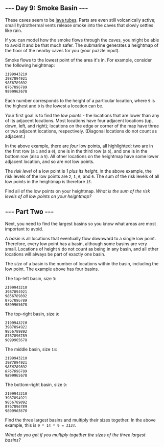 ## --- Day 9: Smoke Basin ---

These caves seem to be <a href="https://en.wikipedia.org/wiki/Lava_tube" target="_blank">lava tubes</a>. Parts are even still volcanically active; small hydrothermal vents release smoke into the caves that slowly <span title="This was originally going to be a puzzle about watersheds, but we're already under water.">settles like rain</span>.

If you can model how the smoke flows through the caves, you might be able to avoid it and be that much safer. The submarine generates a heightmap of the floor of the nearby caves for you (your puzzle input).

Smoke flows to the lowest point of the area it's in. For example, consider the following heightmap:

<pre><code>2<em>1</em>9994321<em>0</em>
3987894921
98<em>5</em>6789892
8767896789
989996<em>5</em>678
</code></pre>

Each number corresponds to the height of a particular location, where `` 9 `` is the highest and `` 0 `` is the lowest a location can be.

Your first goal is to find the _low points_ - the locations that are lower than any of its adjacent locations. Most locations have four adjacent locations (up, down, left, and right); locations on the edge or corner of the map have three or two adjacent locations, respectively. (Diagonal locations do not count as adjacent.)

In the above example, there are _four_ low points, all highlighted: two are in the first row (a `` 1 `` and a `` 0 ``), one is in the third row (a `` 5 ``), and one is in the bottom row (also a `` 5 ``). All other locations on the heightmap have some lower adjacent location, and so are not low points.

The _risk level_ of a low point is _1 plus its height_. In the above example, the risk levels of the low points are `` 2 ``, `` 1 ``, `` 6 ``, and `` 6 ``. The sum of the risk levels of all low points in the heightmap is therefore <code><em>15</em></code>.

Find all of the low points on your heightmap. _What is the sum of the risk levels of all low points on your heightmap?_

## --- Part Two ---

Next, you need to find the largest basins so you know what areas are most important to avoid.

A _basin_ is all locations that eventually flow downward to a single low point. Therefore, every low point has a basin, although some basins are very small. Locations of height `` 9 `` do not count as being in any basin, and all other locations will always be part of exactly one basin.

The _size_ of a basin is the number of locations within the basin, including the low point. The example above has four basins.

The top-left basin, size `` 3 ``:

<pre><code><em>21</em>99943210
<em>3</em>987894921
9856789892
8767896789
9899965678
</code></pre>

The top-right basin, size `` 9 ``:

<pre><code>21999<em>43210</em>
398789<em>4</em>9<em>21</em>
985678989<em>2</em>
8767896789
9899965678
</code></pre>

The middle basin, size `` 14 ``:

<pre><code>2199943210
39<em>878</em>94921
9<em>85678</em>9892
<em>87678</em>96789
9<em>8</em>99965678
</code></pre>

The bottom-right basin, size `` 9 ``:

<pre><code>2199943210
3987894921
9856789<em>8</em>92
876789<em>678</em>9
98999<em>65678</em>
</code></pre>

Find the three largest basins and multiply their sizes together. In the above example, this is <code>9 * 14 * 9 = <em>1134</em></code>.

_What do you get if you multiply together the sizes of the three largest basins?_